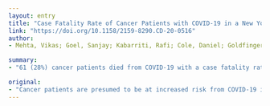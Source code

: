```yaml
---
layout: entry
title: "Case Fatality Rate of Cancer Patients with COVID-19 in a New York Hospital System"
link: "https://doi.org/10.1158/2159-8290.CD-20-0516"
author:
- Mehta, Vikas; Goel, Sanjay; Kabarriti, Rafi; Cole, Daniel; Goldfinger, Mendel; Acuna-Villaorduna, Ana; Pradhan, Kith; Thota, Raja; Reissman, Stan; Sparano, Joseph A.; Gartrell, Benjamin A.; Smith, Richard V.; Ohri, Nitin; Garg, Madhur; Racine, Andrew D.; Kalnicki, Shalom; Perez-Soler, Roman; Halmos, Balazs; Verma, Amit

summary:
- "61 (28%) cancer patients died from COVID-19 with a case fatality rate (CFR) of 37% (20/54) for hematologic malignancies and 25% (41/164). Increased mortality was significantly associated with older age, multiple comorbidities, need for ICU support and elevated levels of D-Dimers, LDH and lactate on multivariable analysis."

original:
- "Cancer patients are presumed to be at increased risk from COVID-19 infection fatality due to underlying malignancy, treatment-related immunosuppression, or increased comorbidities. A total of 218 COVID-19 positive patients from March 18th-April 8th, 2020 with a malignant diagnosis were identified. A total of 61 (28%) cancer patients died from COVID-19 with a case fatality rate (CFR) of 37% (20/54) for hematologic malignancies and 25% (41/164) for solid malignancies. 6/11 (55%) lung cancer patients died from COVID-19 disease. Increased mortality was significantly associated with older age, multiple comorbidities, need for ICU support, and elevated levels of D-Dimers, LDH and lactate on multivariable analysis. Age-adjusted CFRs in cancer patients compared to non-cancer patients at our institution and NYC reported a significant increase in case fatality for cancer patients. These data suggest the need for proactive strategies to reduce likelihood of infection and improve early identification in this vulnerable patient population."
---
```



